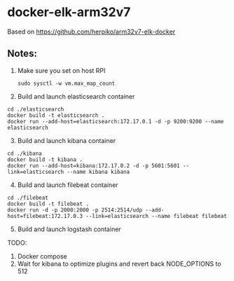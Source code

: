 # docker-elk-arm32v7

Based on https://github.com/herpiko/arm32v7-elk-docker

## Notes: 
1. Make sure you set on host RPI
    ```
    sudo sysctl -w vm.max_map_count
    ```

2. Build and launch elasticsearch container
```
cd ./elasticsearch
docker build -t elasticsearch .
docker run --add-host=elasticsearch:172.17.0.1 -d -p 9200:9200 --name elasticsearch 
```

3. Build and launch kibana container
```
cd ./kibana
docker build -t kibana .
docker run --add-host=kibana:172.17.0.2 -d -p 5601:5601 --link=elasticsearch --name kibana kibana
```
4. Build and launch filebeat container
```
cd ./filebeat
docker build -t filebeat .
docker run -d -p 2000:2000 -p 2514:2514/udp --add-host=filebeat:172.17.0.3 --link=elasticsearch --name filebeat filebeat

```
5. Build and launch logstash container

TODO:
1. Docker compose
2. Wait for kibana to optimize plugins and revert back NODE_OPTIONS to 512